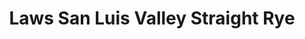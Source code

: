---
layout: recipe
title: Laws San Luis Valley Straight Rye
category: North American - Rye
aged: NAS
abv: 47.5
distillery: Laws Whiskey House
distillery-location: Colorado, USA
nose:
palate:
finish:
tag:
    - bourbon
    - rye
---